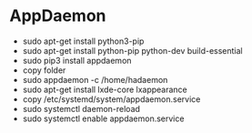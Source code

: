 # AppDaemon
 - sudo apt-get install python3-pip
 - sudo apt-get install python-pip python-dev build-essential
 - sudo pip3 install appdaemon
 - copy folder
 - sudo appdaemon -c /home/hadaemon
 - sudo apt-get install lxde-core lxappearance
 - copy /etc/systemd/system/appdaemon.service
 - sudo systemctl daemon-reload
 - sudo systemctl enable appdaemon.service
